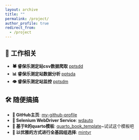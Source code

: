 ```yaml
---
layout: archive
title: ""
permalink: /project/
author_profile: true
redirect_from:
  - /project
---
```


## 💼️ 工作相关
- **🕷 睿保乐测定站csv数据爬取** [pptsdd](https://tony2015116.github.io/pptsdd/) 
- **📊 睿保乐测定站数据分析** [pptsda](https://tony2015116.github.io/pptsda/) 
- **👁️ 睿保乐测定站监控** [pptsdm](https://tony2015116.github.io/pptsdm/)

## 🛠️ 随便搞搞

- **👤 GitHub主页**: [my-github-profile](https://github.com/tony2015116/tony2015116)
- **🔧 Selenium WebDriver Service**: [wdauto](https://tony2015116.github.io/wdauto/)
- **📕 基于R的quarto模板**: [quarto_book_template](https://tony2015116.github.io/quarto_book_template/)~试试这个模板吧
- **🧬 以优雅的方式进行全基因组选择**: [mintyr](https://tony2015116.github.io/mintyr/)
